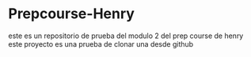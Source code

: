 # Prepcourse-Henry
este es un repositorio de prueba del modulo 2 del prep course de henry
este proyecto es una prueba de clonar una desde github
